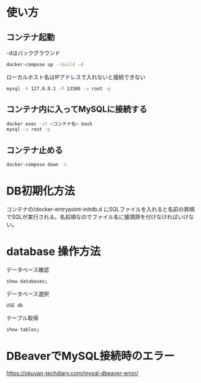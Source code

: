 
# 使い方

## コンテナ起動
-dはバックグラウンド
```sh
docker-compose up --build -d
```

ローカルホスト名はIPアドレスで入れないと接続できない

```sh
mysql -h 127.0.0.1 -P 13306 -u root -p
```

## コンテナ内に入ってMySQLに接続する

```sh
docker exec -it <コンテナ名> bash
mysql -u root -p
```

## コンテナ止める

```sh
docker-compose down -v
```

# DB初期化方法

コンテナの/docker-entrypoint-initdb.d
にSQLファイルを入れると名前の昇順でSQLが実行される。名前順なのでファイル名に接頭辞を付けなければいけない。

# database 操作方法

データベース確認
```sh
show databases;
```
データベース選択
```sh
USE db
```

テーブル取得
```sh
show tables;
```

# DBeaverでMySQL接続時のエラー

https://okuyan-techdiary.com/mysql-dbeaver-error/
